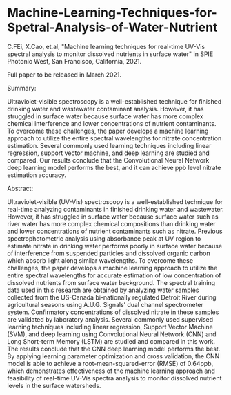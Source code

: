 # Machine-Learning-Techniques-for-Spetral-Analysis-of-Water-Nutrient

C.FEi, X.Cao, et.al, "Machine learning techniques for real-time UV-Vis spectral analysis to monitor dissolved nutrients in surface water" in SPIE Photonic West, San Francisco, California, 2021. 

Full paper to be released in March 2021.

Summary: 

Ultraviolet-visible spectroscopy is a well-established technique for finished drinking water and wastewater contaminant analysis. However, it has struggled in surface water because surface water has more complex chemical interference and lower concentrations of nutrient contaminants. To overcome these challenges, the paper develops a machine learning approach to utilize the entire spectral wavelengths for nitrate concentration estimation. Several commonly used learning techniques including linear regression, support vector machine, and deep learning are studied and compared. Our results conclude that the Convolutional Neural Network deep learning model performs the best, and it can achieve ppb level nitrate estimation accuracy.

Abstract:

Ultraviolet-visible (UV-Vis) spectroscopy is a well-established technique for real-time analyzing contaminants in finished drinking water and wastewater. However, it has struggled in surface water because surface water such as river water has more complex chemical compositions than drinking water and lower concentrations of nutrient contaminants such as nitrate. Previous spectrophotometric analysis using absorbance peak at UV region to estimate nitrate in drinking water performs poorly in surface water because of interference from suspended particles and dissolved organic carbon which absorb light along similar wavelengths. To overcome these challenges, the paper develops a machine learning approach to utilize the entire spectral wavelengths for accurate estimation of low concentration of dissolved nutrients from surface water background. The spectral training data used in this research are obtained by analyzing water samples collected from the US-Canada bi-nationally regulated Detroit River during agricultural seasons using A.U.G. Signals’ dual channel spectrometer system. Confirmatory concentrations of dissolved nitrate in these samples are validated by laboratory analysis. Several commonly used supervised learning techniques including linear regression, Support Vector Machine (SVM), and deep learning using Convolutional Neural Network (CNN) and Long Short-term Memory (LSTM) are studied and compared in this work. The results conclude that the CNN deep learning model performs the best. By applying learning parameter optimization and cross validation, the CNN model is able to achieve a root-mean-squared-error (RMSE) of 0.64ppb, which demonstrates effectiveness of the machine learning approach and feasibility of real-time UV-Vis spectra analysis to monitor dissolved nutrient levels in the surface watersheds.
